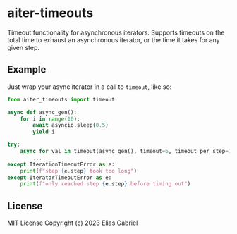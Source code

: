 # aiter-timeouts

Timeout functionality for asynchronous iterators. Supports timeouts on the total time to exhaust an asynchronous iterator, or the time it takes for any given step.

## Example

Just wrap your async iterator in a call to `timeout`, like so:

```python
from aiter_timeouts import timeout

async def async_gen():
    for i in range(10):
        await asyncio.sleep(0.5)
        yield i

try:
    async for val in timeout(async_gen(), timeout=6, timeout_per_step=1):
        ...
except IterationTimeoutError as e:
    print(f"step {e.step} took too long")
except IteratorTimeoutError as e:
    print(f"only reached step {e.step} before timing out")
```

## License

MIT License
Copyright (c) 2023 Elias Gabriel
